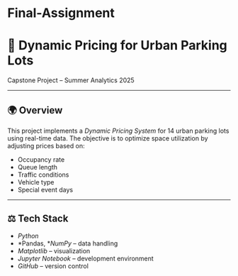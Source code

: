 # Final-Assignment
# 📆 Dynamic Pricing for Urban Parking Lots

Capstone Project – Summer Analytics 2025

---

## 🌍 Overview

This project implements a *Dynamic Pricing System* for 14 urban parking lots using real-time data. The objective is to optimize space utilization by adjusting prices based on:

- Occupancy rate
- Queue length
- Traffic conditions
- Vehicle type
- Special event days

---

## ⚖️ Tech Stack

- *Python*
- *Pandas, **NumPy* – data handling
- *Matplotlib* – visualization
- *Jupyter Notebook* – development environment
- *GitHub* – version control
